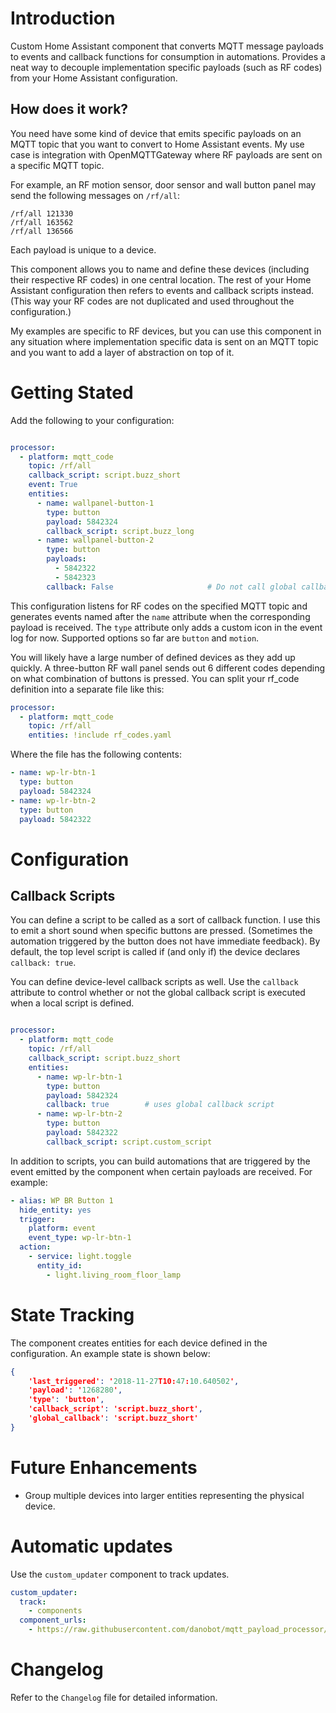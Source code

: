 # Introduction
Custom Home Assistant component that converts MQTT message payloads to events and callback functions for consumption in automations. Provides a neat way to decouple implementation specific payloads (such as RF codes) from your Home Assistant configuration.

## How does it work?
You need have some kind of device that emits specific payloads on an MQTT topic that you want to convert to Home Assistant events. My use case is integration with OpenMQTTGateway where RF payloads are sent on a specific MQTT topic.

For example, an RF motion sensor, door sensor and wall button panel may send the following messages on `/rf/all`:

```
/rf/all 121330
/rf/all 163562
/rf/all 136566
```

Each payload is unique to a device.

This component allows you to name and define these devices (including their respective RF codes) in one central location. The rest of your Home Assistant configuration then refers to events and callback scripts instead. (This way your RF codes are not duplicated and used throughout the configuration.)

My examples are specific to RF devices, but you can use this component in any situation where implementation specific data is sent on an MQTT topic and you want to add a layer of abstraction on top of it.

# Getting Stated

Add the following to your configuration:
```yaml

processor:
  - platform: mqtt_code
    topic: /rf/all
    callback_script: script.buzz_short
    event: True
    entities: 
      - name: wallpanel-button-1
        type: button
        payload: 5842324
        callback_script: script.buzz_long
      - name: wallpanel-button-2
        type: button
        payloads:
          - 5842322
          - 5842323
        callback: False                     # Do not call global callback, True is default

```

This configuration listens for RF codes on the specified MQTT topic and generates events named after the `name` attribute when the corresponding payload is received. The `type` attribute only adds a custom icon in the event log for now. Supported options so far are `button` and `motion`.

You will likely have a large number of defined devices as they add up quickly. A three-button RF wall panel sends out 6 different codes depending on what combination of buttons is pressed. You can split your rf_code definition into a separate file like this:

```yaml 
processor:
  - platform: mqtt_code
    topic: /rf/all
    entities: !include rf_codes.yaml

```

Where the file has the following contents:

```yaml
- name: wp-lr-btn-1
  type: button
  payload: 5842324
- name: wp-lr-btn-2
  type: button
  payload: 5842322
```
# Configuration

## Callback Scripts
You can define a script to be called as a sort of callback function. I use this to emit a short sound when specific buttons are pressed. (Sometimes the automation triggered by the button does not have immediate feedback). By default, the top level script is called if (and only if) the device declares `callback: true`.

You can define device-level callback scripts as well. Use the `callback` attribute to control whether or not the global callback script is executed when a local script is defined.
```yaml

processor:
  - platform: mqtt_code
    topic: /rf/all
    callback_script: script.buzz_short
    entities: 
      - name: wp-lr-btn-1
        type: button
        payload: 5842324
        callback: true        # uses global callback script
      - name: wp-lr-btn-2
        type: button
        payload: 5842322
        callback_script: script.custom_script
```

In addition to scripts, you can build automations that are triggered by the event emitted by the component when certain payloads are received. For example:

```yaml
- alias: WP BR Button 1
  hide_entity: yes
  trigger:
    platform: event
    event_type: wp-lr-btn-1
  action:
    - service: light.toggle
      entity_id:
        - light.living_room_floor_lamp
```

# State Tracking
The component creates entities for each device defined in the configuration. An example state is shown below:
```json
{
    'last_triggered': '2018-11-27T10:47:10.640502', 
    'payload': '1268280', 
    'type': 'button', 
    'callback_script': 'script.buzz_short', 
    'global_callback': 'script.buzz_short'
}
```

# Future Enhancements
* Group multiple devices into larger entities representing the physical device.

# Automatic updates
Use the `custom_updater` component to track updates.
```yaml
custom_updater:
  track:
    - components
  component_urls:
    - https://raw.githubusercontent.com/danobot/mqtt_payload_processor/master/tracker.json
```

# Changelog
Refer to the `Changelog` file for detailed information.